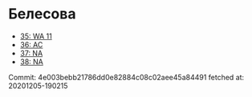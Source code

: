# Белесова
- [35: WA 11](35.md)
- [36: AC](36.md)
- [37: NA](37.md)
- [38: NA](38.md)

Commit: 4e003bebb21786dd0e82884c08c02aee45a84491
 fetched at: 20201205-190215
